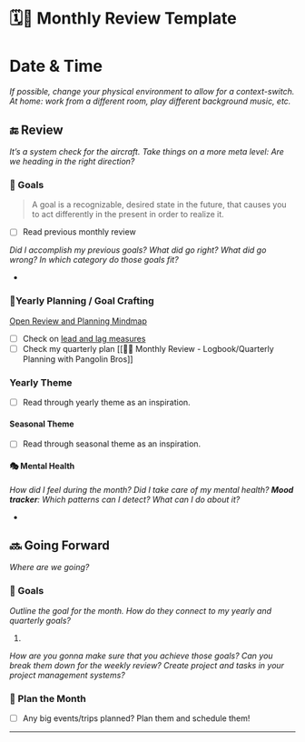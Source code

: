 # 🗓🌙 Monthly Review Template

# Date & Time

*If possible, change your physical environment to allow for a context-switch. At home: work from a different room, play different background music, etc.*

## 🔚 Review

*It’s a system check for the aircraft. Take things on a more meta level: Are we heading in the right direction?*

### 🥅 Goals

> A goal is a recognizable, desired state in the future, that causes you to act differently in the present in order to realize it.  

- [ ] Read previous monthly review

*Did I accomplish my previous goals? What did go right? What did go wrong? In which category do those goals fit?*

- 

### 📅Yearly Planning / Goal Crafting

[Open Review and Planning Mindmap](link)

- [ ] Check on [lead and lag measures](https://workshops.complice.co/course-content/m2/lead-and-lag-measures/)  
- [ ] Check my quarterly plan [[📗🌙 Monthly Review - Logbook/Quarterly Planning with Pangolin Bros]]

### Yearly Theme

- [ ] Read through yearly theme as an inspiration.

#### Seasonal Theme

- [ ] Read through seasonal theme as an inspiration.


#### 🎭 Mental Health

*How did I feel during the month? Did I take care of my mental health?*
***Mood tracker**: Which patterns can I detect? What can I do about it?*

- 

## 🔜 Going Forward

*Where are we going?*

### 🥅  Goals

*Outline the goal for the month. How do they connect to my yearly and quarterly goals?*

1. 

*How are you gonna make sure that you achieve those goals? Can you break them down for the weekly review? Create project and tasks in your project management systems?*

### 📆 Plan the Month

- [ ] Any big events/trips planned? Plan them and schedule them!


---